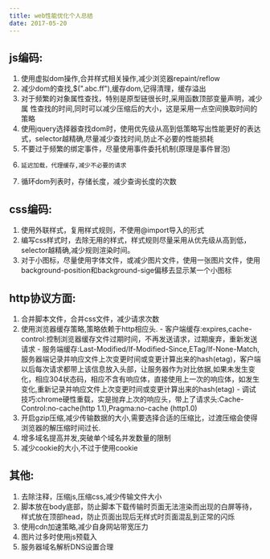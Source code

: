 ```yaml
---
title: web性能优化个人总结
date: 2017-05-20
---
```


## js编码:

  1.	使用虚拟dom操作,合并样式相关操作,减少浏览器repaint/reflow
  2.	减少dom的查找,$(".abc.ff"),缓存dom,记得清理，缓存溢出
  3.	对于频繁的对象属性查找，特别是原型链很长时,采用函数顶部变量声明，减少属		性查找的时间,同时可以减少压缩后的大小，这是采用一点空间换取时间的策略
  4.	使用jquery选择器查找dom时，使用优先级从高到低策略写出性能更好的表达式，selector越精确,尽量减少查找时间,防止不必要的性能损耗
  5.	不要过于频繁的绑定事件，尽量使用事件委托机制(原理是事件冒泡)
  6.	 延迟加载，代理缓存,减少不必要的请求
  7.	循环dom列表时，存储长度，减少查询长度的次数

## css编码:

  1.	使用外联样式，复用样式规则，不使用@import导入的形式
  2.	编写css样式时，去除无用的样式，样式规则尽量采用从优先级从高到低，selector越精确,减少规则渲染时间。
  3.	对于小图标，尽量使用字体文件，或减少图片文件，使用一张图片文件，使用background-position和background-sige偏移去显示某一个小图标

## http协议方面:

  1.	合并脚本文件，合并css文件，减少请求次数
  2.	使用浏览器缓存策略,策略依赖于http相应头. 
    -  客户端缓存:expires,cache-control:控制浏览器缓存文件过期时间，不再发送请求，过期废弃，重新发送请求
    - 服务端缓存:Last-Modified/If-Modified-Since,ETag/If-None-Match,服务器端记录并响应文件上次变更时间或变更计算出来的hash(etag)，客户端以后每次请求都带上该信息放入头部，让服务器作为对比依据,如果未发生变化，相应304状态码，相应不含有响应体，直接使用上一次的响应体，如发生变化,重新记录并响应文件上次变更时间或变更计算出来的hash(etag)
    - 调试技巧:chrome硬性重载，实是抛弃上次的响应头，带上了请求头:Cache-Control:no-cache(http 1.1),Pragma:no-cache (http1.0)
  3.	开启gzip压缩,减少传输数据的大小,需要选择合适的压缩比，过渡压缩会使得浏览器的解压缩时间过长.
  4.	增多域名提高并发,突破单个域名并发数量的限制
  5.	减少cookie的大小,不过于使用cookie

## 其他:

  1.	去除注释，压缩js,压缩css,减少传输文件大小
  2.	脚本放在body底部，防止脚本下载传输时页面无法渲染而出现的白屏等待，样式放在顶部head，防止页面出现后无样式时页面混乱到正常的闪烁
  3.	使用cdn加速策略,减少自身网站带宽压力
  4.	图片过多时使用js预载入
  5.	服务器域名解析DNS设置合理